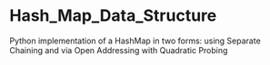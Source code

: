 # Hash_Map_Data_Structure
Python implementation of a HashMap in two forms: using Separate Chaining and via Open Addressing with Quadratic Probing
